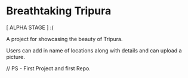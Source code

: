 # Breathtaking Tripura 
[ ALPHA STAGE ] :(

A project for showcasing the beauty of Tripura.

Users can add in name of locations along with details and can upload a picture. 






// PS - First Project and first Repo. 
